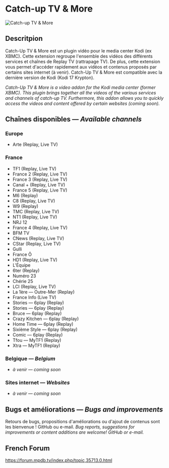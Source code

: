 # Catch-up TV & More
![Catch-up TV & More](https://github.com/SylvainCecchetto/plugin.video.catchuptvandmore/raw/master/icon.png)

## Descritpion
Catch-Up TV & More est un plugin vidéo pour le media center Kodi (ex XBMC).
Cette extension regroupe l'ensemble des vidéos des différents services et chaînes de Replay TV (rattrapage TV). De plus, cette extension vous permet d'accéder rapidement aux vidéos et contenus proposés par certains sites internet (à venir).
Catch-Up TV & More est compatible avec la dernière version de Kodi (Kodi 17 Krypton).

*Catch-Up TV & More is a video addon for the Kodi media center (former XBMC).*
*This plugin brings together all the videos of the various services and channels of catch-up TV. Furthermore, this addon allows you to quickly access the videos and content offered by certain websites (coming soon).*

## Chaînes disponibles — *Available channels*
### Europe
- Arte (Replay, Live TV)

### France
- TF1 (Replay, Live TV)
- France 2 (Replay, Live TV)
- France 3 (Replay, Live TV)
- Canal + (Replay, Live TV)
- France 5 (Replay, Live TV)
- M6 (Replay)
- C8 (Replay, Live TV)
- W9 (Replay)
- TMC (Replay, Live TV)
- NT1 (Replay, Live TV)
- NRJ 12
- France 4 (Replay, Live TV)
- BFM TV
- CNews (Replay, Live TV)
- CStar (Replay, Live TV)
- Gulli
- France Ô
- HD1 (Replay, Live TV)
- L'Équipe
- 6ter (Replay)
- Numéro 23
- Chérie 25
- LCI (Replay, Live TV)
- La 1ère — Outre-Mer (Replay)
- France Info (Live TV)
- Stories — 6play (Replay)
- Stories — 6play (Replay)
- Bruce — 6play (Replay)
- Crazy Kitchen — 6play (Replay)
- Home Time — 6play (Replay)
- Sixième Style — 6play (Replay)
- Comic — 6play (Replay)
- Tfou — MyTF1 (Replay)
- Xtra — MyTF1 (Replay)


### Belgique — *Belgium*
- *à venir* — *coming soon*

### Sites internet — *Websites*
- *à venir* — *coming soon*

## Bugs et améliorations — *Bugs and improvements*
Retours de bugs, propositions d'améliorations ou d'ajout de contenus sont les bienvenue ! GitHub ou e-mail.
*Bug reports, suggestions for improvements or content additions are welcome! GitHub or e-mail.*

## French Forum
<https://forum.mpdb.tv/index.php/topic,35713.0.html>
